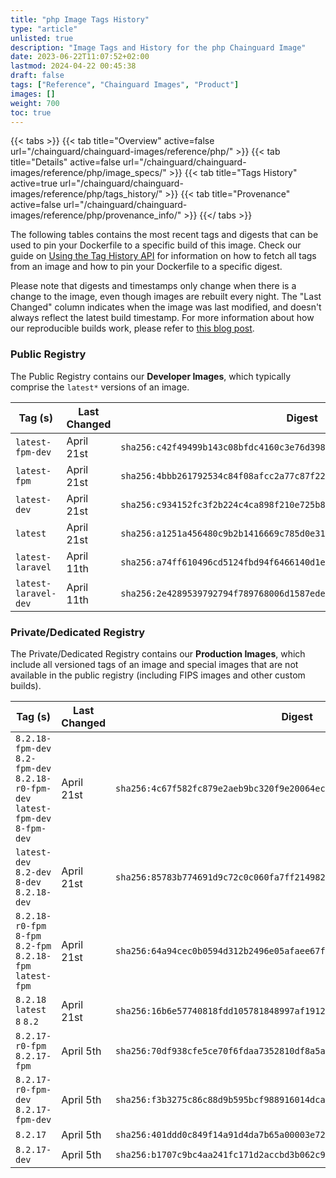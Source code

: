 ```yaml
---
title: "php Image Tags History"
type: "article"
unlisted: true
description: "Image Tags and History for the php Chainguard Image"
date: 2023-06-22T11:07:52+02:00
lastmod: 2024-04-22 00:45:38
draft: false
tags: ["Reference", "Chainguard Images", "Product"]
images: []
weight: 700
toc: true
---
```


{{< tabs >}}
{{< tab title="Overview" active=false url="/chainguard/chainguard-images/reference/php/" >}}
{{< tab title="Details" active=false url="/chainguard/chainguard-images/reference/php/image_specs/" >}}
{{< tab title="Tags History" active=true url="/chainguard/chainguard-images/reference/php/tags_history/" >}}
{{< tab title="Provenance" active=false url="/chainguard/chainguard-images/reference/php/provenance_info/" >}}
{{</ tabs >}}

The following tables contains the most recent tags and digests that can be used to pin your Dockerfile to a specific build of this image. Check our guide on [Using the Tag History API](/chainguard/chainguard-images/using-the-tag-history-api/) for information on how to fetch all tags from an image and how to pin your Dockerfile to a specific digest.

Please note that digests and timestamps only change when there is a change to the image, even though images are rebuilt every night. The "Last Changed" column indicates when the image was last modified, and doesn't always reflect the latest build timestamp. For more information about how our reproducible builds work, please refer to [this blog post](https://www.chainguard.dev/unchained/reproducing-chainguards-reproducible-image-builds).

### Public Registry
The Public Registry contains our **Developer Images**, which typically comprise the `latest*` versions of an image.

| Tag (s)               | Last Changed | Digest                                                                    |
|-----------------------|--------------|---------------------------------------------------------------------------|
|  `latest-fpm-dev`     | April 21st   | `sha256:c42f49499b143c08bfdc4160c3e76d398f5df097c1c75627fcb29123f862f146` |
|  `latest-fpm`         | April 21st   | `sha256:4bbb261792534c84f08afcc2a77c87f2231fd081e66b1f5170f5e16ed2400310` |
|  `latest-dev`         | April 21st   | `sha256:c934152fc3f2b224c4ca898f210e725b81c3b61a08b6ce7637a6d87121147193` |
|  `latest`             | April 21st   | `sha256:a1251a456480c9b2b1416669c785d0e31a99728cd32ed30c38e19ef9a01aa21b` |
|  `latest-laravel`     | April 11th   | `sha256:a74ff610496cd5124fbd94f6466140d1eba5f08f8baa88770792417906d7cc2b` |
|  `latest-laravel-dev` | April 11th   | `sha256:2e4289539792794f789768006d1587edef7312a82980ded2c71ef4aa342cdf6d` |


### Private/Dedicated Registry
The Private/Dedicated Registry contains our **Production Images**, which include all versioned tags of an image and special images that are not available in the public registry (including FIPS images and other custom builds).

| Tag (s)                                                                          | Last Changed | Digest                                                                    |
|----------------------------------------------------------------------------------|--------------|---------------------------------------------------------------------------|
|  `8.2.18-fpm-dev` `8.2-fpm-dev` `8.2.18-r0-fpm-dev` `latest-fpm-dev` `8-fpm-dev` | April 21st   | `sha256:4c67f582fc879e2aeb9bc320f9e20064ec5ca309deae0d46f405035334016b6e` |
|  `latest-dev` `8.2-dev` `8-dev` `8.2.18-dev`                                     | April 21st   | `sha256:85783b774691d9c72c0c060fa7ff2149828f17ea17c495b13e626a792943d39a` |
|  `8.2.18-r0-fpm` `8-fpm` `8.2-fpm` `8.2.18-fpm` `latest-fpm`                     | April 21st   | `sha256:64a94cec0b0594d312b2496e05afaee67f4171cb40e92f94d6798bc817166255` |
|  `8.2.18` `latest` `8` `8.2`                                                     | April 21st   | `sha256:16b6e57740818fdd105781848997af191210b4936a93cc2708eed39abdcd6f93` |
|  `8.2.17-r0-fpm` `8.2.17-fpm`                                                    | April 5th    | `sha256:70df938cfe5ce70f6fdaa7352810df8a5a932e83c7d1f7e6577f461ce540de8f` |
|  `8.2.17-r0-fpm-dev` `8.2.17-fpm-dev`                                            | April 5th    | `sha256:f3b3275c86c88d9b595bcf988916014dca7f463ab7acf5284374bf59b760810f` |
|  `8.2.17`                                                                        | April 5th    | `sha256:401ddd0c849f14a91d4da7b65a00003e7200df71b2afbd1c080029e24ae1309b` |
|  `8.2.17-dev`                                                                    | April 5th    | `sha256:b1707c9bc4aa241fc171d2accbd3b062c9f270fa7d35c3390470d1614b1fbebd` |

